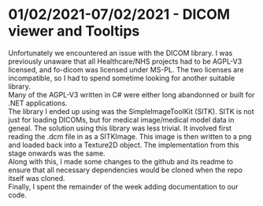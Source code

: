# 01/02/2021-07/02/2021 - DICOM viewer and Tooltips
Unfortunately we encountered an issue with the DICOM library. I was previously unaware that all Healthcare/NHS projects had to be AGPL-V3 licensed, and fo-dicom was licensed under MS-PL. The two licenses are incompatible, so I had to spend sometime looking for another suitable library.  
Many of the AGPL-V3 written in C# were either long abandonned or built for .NET applications.  
The library I ended up using was the SimpleImageToolKit (SITK). SITK is not just for loading DICOMs, but for medical image/medical model data in geneal.
The solution using this library was less trivial. It involved first reading the .dcm file in as a SITKImage. This image is then written to a png and loaded back into
a Texture2D object. The implementation from this stage onwards was the same.    
Along with this, I made some changes to the github and its readme to ensure that all necessary dependencies would be cloned when the repo itself was cloned.  
Finally, I spent the remainder of the week adding documentation to our code.